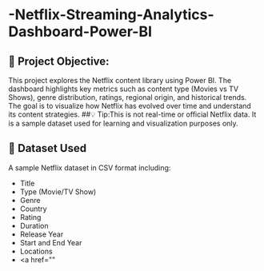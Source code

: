 # -Netflix-Streaming-Analytics-Dashboard-Power-BI
## 📌 Project Objective:
This project explores the Netflix content library using Power BI. The dashboard highlights key metrics such as content type (Movies vs TV Shows),  genre distribution, ratings, regional origin, and historical trends. The goal is to visualize how Netflix has evolved over time and understand its content strategies.
##💡 Tip:This is not real-time or official Netflix data. It is a sample dataset used for learning and visualization purposes only.
## 📂 Dataset Used
A sample Netflix dataset in CSV format including:
- Title
- Type (Movie/TV Show)
- Genre
- Country
- Rating
- Duration
- Release Year
- Start and End Year
- Locations
- <a href=""
